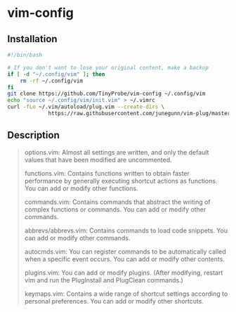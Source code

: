 # vim-config

## Installation
```bash
#!/bin/bash

# If you don't want to lose your original content, make a backup
if [ -d "~/.config/vim" ]; then
    rm -rf ~/.config/vim
fi
git clone https://github.com/TinyProbe/vim-config ~/.config/vim
echo "source ~/.config/vim/init.vim" > ~/.vimrc
curl -fLo ~/.vim/autoload/plug.vim --create-dirs \
             https://raw.githubusercontent.com/junegunn/vim-plug/master/plug.vim
```

## Description
> options.vim: Almost all settings are written, and only the default values that
> have been modified are uncommented.
> 
> functions.vim: Contains functions written to obtain faster performance by
> generally executing shortcut actions as functions. You can add or modify other
> functions.
> 
> commands.vim: Contains commands that abstract the writing of complex functions
> or commands. You can add or modify other commands.
> 
> abbrevs/abbrevs.vim: Contains commands to load code snippets. You can add or
> modify other commands.
> 
> autocmds.vim: You can register commands to be automatically called when a
> specific event occurs. You can add or modify other contents.
> 
> plugins.vim: You can add or modify plugins. (After modifying, restart vim and
> run the PlugInstall and PlugClean commands.)
> 
> keymaps.vim: Contains a wide range of shortcut settings according to personal
> preferences. You can add or modify other shortcuts.
